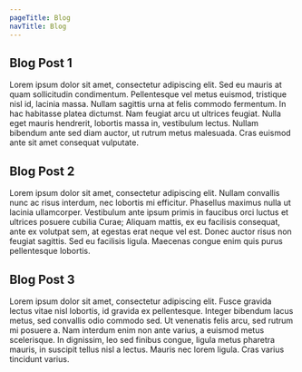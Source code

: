 ```yaml
---
pageTitle: Blog
navTitle: Blog
---
```


## Blog Post 1

Lorem ipsum dolor sit amet, consectetur adipiscing elit. Sed eu mauris at quam sollicitudin condimentum. Pellentesque vel metus euismod, tristique nisl id, lacinia massa. Nullam sagittis urna at felis commodo fermentum. In hac habitasse platea dictumst. Nam feugiat arcu ut ultrices feugiat. Nulla eget mauris hendrerit, lobortis massa in, vestibulum lectus. Nullam bibendum ante sed diam auctor, ut rutrum metus malesuada. Cras euismod ante sit amet consequat vulputate.

## Blog Post 2

Lorem ipsum dolor sit amet, consectetur adipiscing elit. Nullam convallis nunc ac risus interdum, nec lobortis mi efficitur. Phasellus maximus nulla ut lacinia ullamcorper. Vestibulum ante ipsum primis in faucibus orci luctus et ultrices posuere cubilia Curae; Aliquam mattis, ex eu facilisis consequat, ante ex volutpat sem, at egestas erat neque vel est. Donec auctor risus non feugiat sagittis. Sed eu facilisis ligula. Maecenas congue enim quis purus pellentesque lobortis.

## Blog Post 3

Lorem ipsum dolor sit amet, consectetur adipiscing elit. Fusce gravida lectus vitae nisl lobortis, id gravida ex pellentesque. Integer bibendum lacus metus, sed convallis odio commodo sed. Ut venenatis felis arcu, sed rutrum mi posuere a. Nam interdum enim non ante varius, a euismod metus scelerisque. In dignissim, leo sed finibus congue, ligula metus pharetra mauris, in suscipit tellus nisl a lectus. Mauris nec lorem ligula. Cras varius tincidunt varius.


